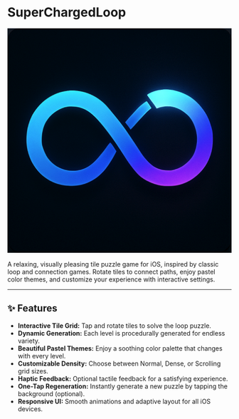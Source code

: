 # SuperChargedLoop

![SuperChargedLoop Banner](SuperChargedLoop/Assets.xcassets/AppIcon.appiconset/app_icon-1024.png)

A relaxing, visually pleasing tile puzzle game for iOS, inspired by classic loop and connection games. Rotate tiles to connect paths, enjoy pastel color themes, and customize your experience with interactive settings.

---

## ✨ Features

- **Interactive Tile Grid:** Tap and rotate tiles to solve the loop puzzle.
- **Dynamic Generation:** Each level is procedurally generated for endless variety.
- **Beautiful Pastel Themes:** Enjoy a soothing color palette that changes with every level.
- **Customizable Density:** Choose between Normal, Dense, or Scrolling grid sizes.
- **Haptic Feedback:** Optional tactile feedback for a satisfying experience.
- **One-Tap Regeneration:** Instantly generate a new puzzle by tapping the background (optional).
- **Responsive UI:** Smooth animations and adaptive layout for all iOS devices.